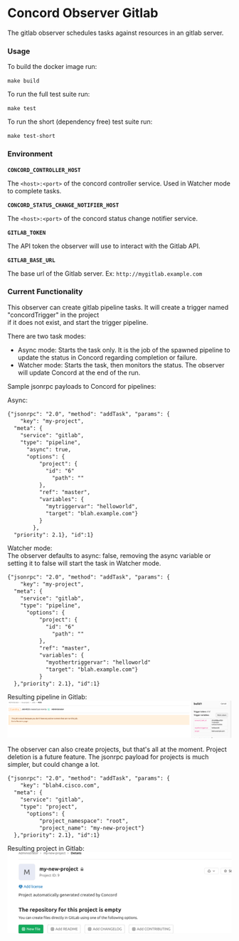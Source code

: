 # Concord Observer Gitlab

The gitlab observer schedules tasks against resources in an gitlab server.

### Usage
To build the docker image run:

`make build`

To run the full test suite run:

`make test`

To run the short (dependency free) test suite run:

`make test-short`

### Environment
**`CONCORD_CONTROLLER_HOST`**

The `<host>:<port>` of the concord controller service. Used in Watcher mode to complete tasks.

**`CONCORD_STATUS_CHANGE_NOTIFIER_HOST`**

The `<host>:<port>` of the concord status change notifier service.

**`GITLAB_TOKEN`**

The API token the observer will use to interact with the Gitlab API.

**`GITLAB_BASE_URL`**

The base url of the Gitlab server. Ex: `http://mygitlab.example.com`

### Current Functionality
This observer can create gitlab pipeline tasks. It will create a trigger named "concordTrigger" in the project<br>
if it does not exist, and start the trigger pipeline.

There are two task modes:
- Async mode: Starts the task only. It is the job of the spawned pipeline to update the status in Concord regarding completion or failure.
- Watcher mode: Starts the task, then monitors the status. The observer will update Concord at the end of the run.

Sample jsonrpc payloads to Concord for pipelines:

Async:<br>
```
{"jsonrpc": "2.0", "method": "addTask", "params": {
	"key": "my-project",
  "meta": {
    "service": "gitlab",
    "type": "pipeline",
	  "async": true,
      "options": {
    	  "project": {
            "id": "6"
    	      "path": ""
    	  },
    	  "ref": "master",
          "variables": {
            "mytriggervar": "helloworld",
            "target": "blah.example.com"}
          }
        },
  "priority": 2.1}, "id":1}
```

Watcher mode:<br>
The observer defaults to async: false, removing the async variable or setting it to false will
start the task in Watcher mode.
```
{"jsonrpc": "2.0", "method": "addTask", "params": {
	"key": "my-project",
  "meta": {
    "service": "gitlab",
    "type": "pipeline",
      "options": {
    	  "project": {
            "id": "6"
    	      "path": ""
    	  },
    	  "ref": "master",
          "variables": {
            "myothertriggervar": "helloworld"
            "target": "blah.example.com"}
          }
  },"priority": 2.1}, "id":1}
```

Resulting pipeline in Gitlab:
![](images/pipeline-task.png)

The observer can also create projects, but that's all at the moment.
Project deletion is a future feature.
The jsonrpc payload for projects is much simpler, but could change a lot.

```
{"jsonrpc": "2.0", "method": "addTask", "params": {
	"key": "blah4.cisco.com",
  "meta": {
    "service": "gitlab",
    "type": "project",
      "options": {
    	  "project_namespace": "root",
    	  "project_name": "my-new-project"}
  },"priority": 2.1}, "id":1}
```

Resulting project in Gitlab:
![](images/project-task.png)
